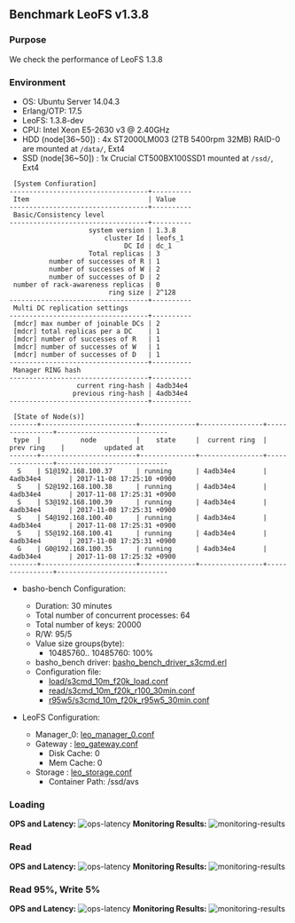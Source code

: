 ## Benchmark LeoFS v1.3.8

### Purpose
We check the performance of LeoFS 1.3.8

### Environment

* OS: Ubuntu Server 14.04.3
* Erlang/OTP: 17.5
* LeoFS: 1.3.8-dev
* CPU: Intel Xeon E5-2630 v3 @ 2.40GHz
* HDD (node[36~50]) : 4x ST2000LM003 (2TB 5400rpm 32MB) RAID-0 are mounted at `/data/`, Ext4
* SSD (node[36~50]) : 1x Crucial CT500BX100SSD1 mounted at `/ssd/`, Ext4

```
 [System Confiuration]
-----------------------------------+----------
 Item                              | Value
-----------------------------------+----------
 Basic/Consistency level
-----------------------------------+----------
                    system version | 1.3.8
                        cluster Id | leofs_1
                             DC Id | dc_1
                    Total replicas | 3
          number of successes of R | 1
          number of successes of W | 2
          number of successes of D | 2
 number of rack-awareness replicas | 0
                         ring size | 2^128
-----------------------------------+----------
 Multi DC replication settings
-----------------------------------+----------
 [mdcr] max number of joinable DCs | 2
 [mdcr] total replicas per a DC    | 1
 [mdcr] number of successes of R   | 1
 [mdcr] number of successes of W   | 1
 [mdcr] number of successes of D   | 1
-----------------------------------+----------
 Manager RING hash
-----------------------------------+----------
                 current ring-hash | 4adb34e4
                previous ring-hash | 4adb34e4
-----------------------------------+----------

 [State of Node(s)]
-------+------------------------+--------------+----------------+----------------+----------------------------
 type  |          node          |    state     |  current ring  |   prev ring    |          updated at
-------+------------------------+--------------+----------------+----------------+----------------------------
  S    | S1@192.168.100.37      | running      | 4adb34e4       | 4adb34e4       | 2017-11-08 17:25:10 +0900
  S    | S2@192.168.100.38      | running      | 4adb34e4       | 4adb34e4       | 2017-11-08 17:25:31 +0900
  S    | S3@192.168.100.39      | running      | 4adb34e4       | 4adb34e4       | 2017-11-08 17:25:31 +0900
  S    | S4@192.168.100.40      | running      | 4adb34e4       | 4adb34e4       | 2017-11-08 17:25:31 +0900
  S    | S5@192.168.100.41      | running      | 4adb34e4       | 4adb34e4       | 2017-11-08 17:25:31 +0900
  G    | G0@192.168.100.35      | running      | 4adb34e4       | 4adb34e4       | 2017-11-08 17:25:32 +0900
-------+------------------------+--------------+----------------+----------------+----------------------------

```

* basho-bench Configuration:
    * Duration: 30 minutes
    * Total number of concurrent processes: 64
    * Total number of keys: 20000
    * R/W: 95/5
    * Value size groups(byte):
        * 10485760.. 10485760: 100%
    * basho_bench driver: [basho_bench_driver_s3cmd.erl](https://github.com/leo-project/basho_bench/blob/master/src/basho_bench_driver_s3cmd.erl)
    * Configuration file: 
        * [load/s3cmd_10m_f20k_load.conf](load/s3cmd_10m_f20k_load.conf)
        * [read/s3cmd_10m_f20k_r100_30min.conf](read/s3cmd_10m_f20k_r100_30min.conf)
        * [r95w5/s3cmd_10m_f20k_r95w5_30min.conf](r95w5/s3cmd_10m_f20k_r95w5_30min.conf)

* LeoFS Configuration:
    * Manager_0: [leo_manager_0.conf](conf/G0/leo_manager.conf)
    * Gateway  : [leo_gateway.conf](conf/G0/leo_gateway.conf)
        * Disk Cache: 0
        * Mem Cache:  0
    * Storage  : [leo_storage.conf](conf/S1/leo_storage.conf)
        * Container Path: /ssd/avs

### Loading
**OPS and Latency:**
![ops-latency](load/summary.png)
**Monitoring Results:**
![monitoring-results](load/grafana.png)

### Read
**OPS and Latency:**
![ops-latency](read/summary.png)
**Monitoring Results:**
![monitoring-results](read/grafana.png)

### Read 95%, Write 5%
**OPS and Latency:**
![ops-latency](r95w5/summary.png)
**Monitoring Results:**
![monitoring-results](r95w5/grafana.png)
